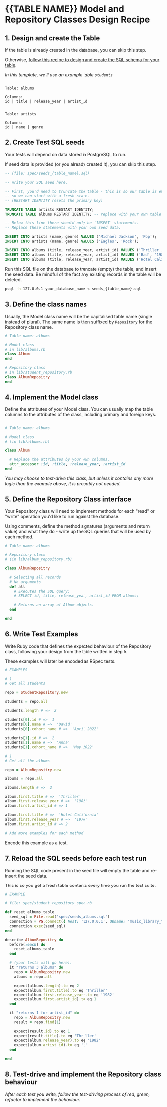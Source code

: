 # {{TABLE NAME}} Model and Repository Classes Design Recipe

## 1. Design and create the Table

If the table is already created in the database, you can skip this step.

Otherwise, [follow this recipe to design and create the SQL schema for your table](./single_table_design_recipe_template.md).

*In this template, we'll use an example table `students`*

```

Table: albums

Columns:
id | title | release_year | artist_id


Table: artists

Columns:
id | name | genre
```

## 2. Create Test SQL seeds

Your tests will depend on data stored in PostgreSQL to run.

If seed data is provided (or you already created it), you can skip this step.

```sql
-- (file: spec/seeds_{table_name}.sql)

-- Write your SQL seed here. 

-- First, you'd need to truncate the table - this is so our table is emptied between each test run,
-- so we can start with a fresh state.
-- (RESTART IDENTITY resets the primary key)

TRUNCATE TABLE artists RESTART IDENTITY;
TRUNCATE TABLE albums RESTART IDENTITY; -- replace with your own table name.

-- Below this line there should only be `INSERT` statements.
-- Replace these statements with your own seed data.

INSERT INTO artists (name, genre) VALUES ('Michael Jackson', 'Pop');
INSERT INTO artists (name, genre) VALUES ('Eagles', 'Rock');

INSERT INTO albums (title, release_year, artist_id) VALUES ('Thriller', '1982', '1');
INSERT INTO albums (title, release_year, artist_id) VALUES ('Bad', '1987', '1');
INSERT INTO albums (title, release_year, artist_id) VALUES ('Hotel California', '1976', '2');
```

Run this SQL file on the database to truncate (empty) the table, and insert the seed data. Be mindful of the fact any existing records in the table will be deleted.

```bash
psql -h 127.0.0.1 your_database_name < seeds_{table_name}.sql
```

## 3. Define the class names

Usually, the Model class name will be the capitalised table name (single instead of plural). The same name is then suffixed by `Repository` for the Repository class name.

```ruby
# Table name: albums

# Model class
# in lib/albums.rb
class Album
end

# Repository class
# in lib/student_repository.rb
class AlbumRepositry
end
```

## 4. Implement the Model class

Define the attributes of your Model class. You can usually map the table columns to the attributes of the class, including primary and foreign keys.

```ruby

# Table name: albums

# Model class
# (in lib/albums.rb)

class Album

  # Replace the attributes by your own columns.
  attr_accessor :id, :title, :release_year, :artist_id
end

```

*You may choose to test-drive this class, but unless it contains any more logic than the example above, it is probably not needed.*

## 5. Define the Repository Class interface

Your Repository class will need to implement methods for each "read" or "write" operation you'd like to run against the database.

Using comments, define the method signatures (arguments and return value) and what they do - write up the SQL queries that will be used by each method.

```ruby
# Table name: albums

# Repository class
# (in lib/album_repository.rb)

class AlbumRepositry

  # Selecting all records
  # No arguments
  def all
    # Executes the SQL query:
    # SELECT id, title, release_year, artist_id FROM albums;

    # Returns an array of Album objects.
  end

end
```

## 6. Write Test Examples

Write Ruby code that defines the expected behaviour of the Repository class, following your design from the table written in step 5.

These examples will later be encoded as RSpec tests.

```ruby
# EXAMPLES

# 1
# Get all students

repo = StudentRepository.new

students = repo.all

students.length # =>  2

students[0].id # =>  1
students[0].name # =>  'David'
students[0].cohort_name # =>  'April 2022'

students[1].id # =>  2
students[1].name # =>  'Anna'
students[1].cohort_name # =>  'May 2022'

# 1
# Get all the albums

repo = AlbumRepositry.new

albums = repo.all

albums.length # =>  2

album.first.title # =>  'Thriller'
album.first.release_year # =>  '1982'
album.first.artist_id # => 1

album.first.title # =>  'Hotel California'
album.first.release_year # =>  '1976'
album.first.artist_id # => 2

# Add more examples for each method
```

Encode this example as a test.

## 7. Reload the SQL seeds before each test run

Running the SQL code present in the seed file will empty the table and re-insert the seed data.

This is so you get a fresh table contents every time you run the test suite.

```ruby
# EXAMPLE

# file: spec/student_repository_spec.rb

def reset_albums_table
  seed_sql = File.read('spec/seeds_albums.sql')
  connection = PG.connect({ host: '127.0.0.1', dbname: 'music_library_test' })
  connection.exec(seed_sql)
end

describe AlbumRepositry do
  before(:each) do 
    reset_albums_table
  end

  # (your tests will go here).
  it "returns 3 albums" do
    repo = AlbumRepositry.new
    albums = repo.all

    expect(albums.length).to eq 2
    expect(album.first.title).to eq 'Thriller' 
    expect(album.first.release_year).to eq '1982' 
    expect(album.first.artist_id).to eq 1
  end

  it "returns 1 for artist_id" do
    repo = AlbumRepositry.new
    result = repo.find(1)

    expect(result.id).to eq 1 
    expect(result.title).to eq 'Thriller' 
    expect(album.release_year).to eq '1982' 
    expect(album.artist_id).to eq '1'
  end

end
```

## 8. Test-drive and implement the Repository class behaviour

_After each test you write, follow the test-driving process of red, green, refactor to implement the behaviour._